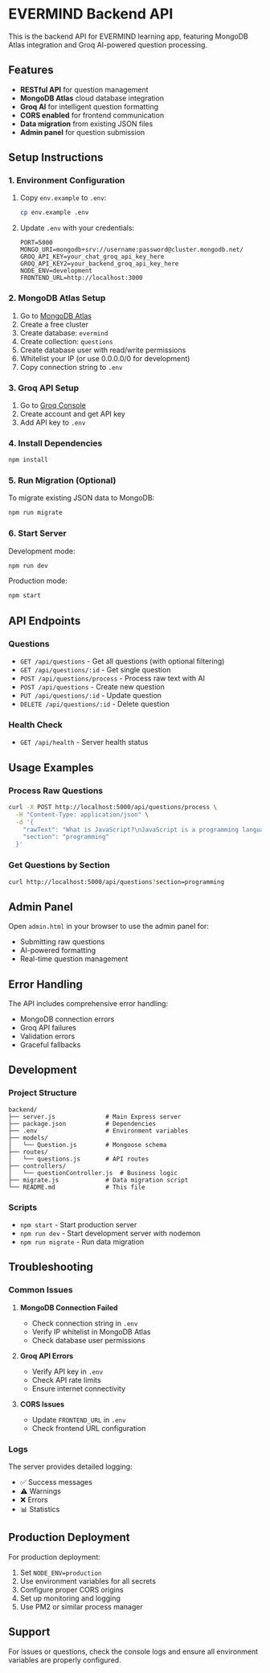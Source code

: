 # EVERMIND Backend API

This is the backend API for EVERMIND learning app, featuring MongoDB Atlas integration and Groq AI-powered question processing.

## Features

- **RESTful API** for question management
- **MongoDB Atlas** cloud database integration
- **Groq AI** for intelligent question formatting
- **CORS enabled** for frontend communication
- **Data migration** from existing JSON files
- **Admin panel** for question submission

## Setup Instructions

### 1. Environment Configuration

1. Copy `env.example` to `.env`:
   ```bash
   cp env.example .env
   ```

2. Update `.env` with your credentials:
   ```
   PORT=5000
   MONGO_URI=mongodb+srv://username:password@cluster.mongodb.net/
   GROQ_API_KEY=your_chat_groq_api_key_here
   GROQ_API_KEY2=your_backend_groq_api_key_here
   NODE_ENV=development
   FRONTEND_URL=http://localhost:3000
   ```

### 2. MongoDB Atlas Setup

1. Go to [MongoDB Atlas](https://www.mongodb.com/cloud/atlas)
2. Create a free cluster
3. Create database: `evermind`
4. Create collection: `questions`
5. Create database user with read/write permissions
6. Whitelist your IP (or use 0.0.0.0/0 for development)
7. Copy connection string to `.env`

### 3. Groq API Setup

1. Go to [Groq Console](https://console.groq.com/)
2. Create account and get API key
3. Add API key to `.env`

### 4. Install Dependencies

```bash
npm install
```

### 5. Run Migration (Optional)

To migrate existing JSON data to MongoDB:

```bash
npm run migrate
```

### 6. Start Server

Development mode:
```bash
npm run dev
```

Production mode:
```bash
npm start
```

## API Endpoints

### Questions

- `GET /api/questions` - Get all questions (with optional filtering)
- `GET /api/questions/:id` - Get single question
- `POST /api/questions/process` - Process raw text with AI
- `POST /api/questions` - Create new question
- `PUT /api/questions/:id` - Update question
- `DELETE /api/questions/:id` - Delete question

### Health Check

- `GET /api/health` - Server health status

## Usage Examples

### Process Raw Questions

```bash
curl -X POST http://localhost:5000/api/questions/process \
  -H "Content-Type: application/json" \
  -d '{
    "rawText": "What is JavaScript?\nJavaScript is a programming language...",
    "section": "programming"
  }'
```

### Get Questions by Section

```bash
curl http://localhost:5000/api/questions?section=programming
```

## Admin Panel

Open `admin.html` in your browser to use the admin panel for:
- Submitting raw questions
- AI-powered formatting
- Real-time question management

## Error Handling

The API includes comprehensive error handling:
- MongoDB connection errors
- Groq API failures
- Validation errors
- Graceful fallbacks

## Development

### Project Structure

```
backend/
├── server.js              # Main Express server
├── package.json           # Dependencies
├── .env                   # Environment variables
├── models/
│   └── Question.js        # Mongoose schema
├── routes/
│   └── questions.js       # API routes
├── controllers/
│   └── questionController.js  # Business logic
├── migrate.js             # Data migration script
└── README.md              # This file
```

### Scripts

- `npm start` - Start production server
- `npm run dev` - Start development server with nodemon
- `npm run migrate` - Run data migration

## Troubleshooting

### Common Issues

1. **MongoDB Connection Failed**
   - Check connection string in `.env`
   - Verify IP whitelist in MongoDB Atlas
   - Check database user permissions

2. **Groq API Errors**
   - Verify API key in `.env`
   - Check API rate limits
   - Ensure internet connectivity

3. **CORS Issues**
   - Update `FRONTEND_URL` in `.env`
   - Check frontend URL configuration

### Logs

The server provides detailed logging:
- ✅ Success messages
- ⚠️ Warnings
- ❌ Errors
- 📊 Statistics

## Production Deployment

For production deployment:

1. Set `NODE_ENV=production`
2. Use environment variables for all secrets
3. Configure proper CORS origins
4. Set up monitoring and logging
5. Use PM2 or similar process manager

## Support

For issues or questions, check the console logs and ensure all environment variables are properly configured.
